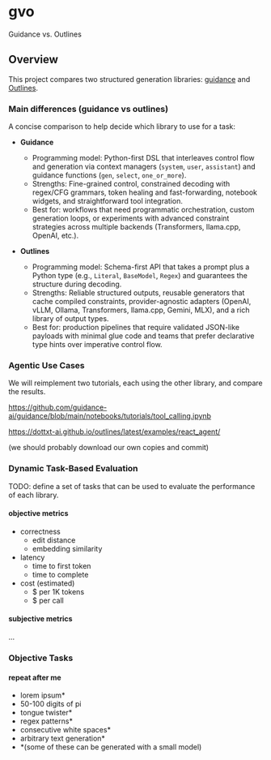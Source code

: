 # gvo

Guidance vs. Outlines

## Overview

This project compares two structured generation libraries: [guidance](https://github.com/guidance-ai/guidance) and [Outlines](https://github.com/dottxt-ai/outlines).

### Main differences (guidance vs outlines)

A concise comparison to help decide which library to use for a task:

- **Guidance**

  - Programming model: Python-first DSL that interleaves control flow and generation via context managers (`system`, `user`, `assistant`) and guidance functions (`gen`, `select`, `one_or_more`).
  - Strengths: Fine-grained control, constrained decoding with regex/CFG grammars, token healing and fast-forwarding, notebook widgets, and straightforward tool integration.
  - Best for: workflows that need programmatic orchestration, custom generation loops, or experiments with advanced constraint strategies across multiple backends (Transformers, llama.cpp, OpenAI, etc.).

- **Outlines**
  - Programming model: Schema-first API that takes a prompt plus a Python type (e.g., `Literal`, `BaseModel`, `Regex`) and guarantees the structure during decoding.
  - Strengths: Reliable structured outputs, reusable generators that cache compiled constraints, provider-agnostic adapters (OpenAI, vLLM, Ollama, Transformers, llama.cpp, Gemini, MLX), and a rich library of output types.
  - Best for: production pipelines that require validated JSON-like payloads with minimal glue code and teams that prefer declarative type hints over imperative control flow.

### Agentic Use Cases

We will reimplement two tutorials, each using the other library, and compare the results.

<https://github.com/guidance-ai/guidance/blob/main/notebooks/tutorials/tool_calling.ipynb>

<https://dottxt-ai.github.io/outlines/latest/examples/react_agent/>

(we should probably download our own copies and commit)

### Dynamic Task-Based Evaluation

TODO: define a set of tasks that can be used to evaluate the performance of each library.

#### objective metrics

- correctness
  - edit distance
  - embedding similarity
- latency
  - time to first token
  - time to complete
- cost (estimated)
  - $ per 1K tokens
  - $ per call

#### subjective metrics

...

### Objective Tasks

#### repeat after me

- lorem ipsum\*
- 50-100 digits of pi
- tongue twister\*
- regex patterns\*
- consecutive white spaces\*
- arbitrary text generation\*
- \*(some of these can be generated with a small model)
